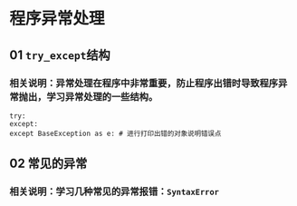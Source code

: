 # 程序异常处理
## 01 `try_except`结构
### 相关说明：异常处理在程序中非常重要，防止程序出错时导致程序异常抛出，学习异常处理的一些结构。
    try:
    except:
    except BaseException as e: # 进行打印出错的对象说明错误点
## 02 常见的异常
### 相关说明：学习几种常见的异常报错：`SyntaxError`
